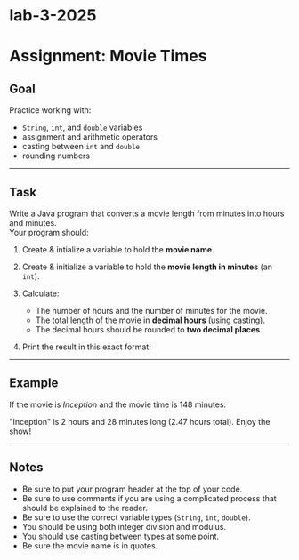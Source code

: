 # lab-3-2025

# Assignment: Movie Times

## Goal
Practice working with:
- `String`, `int`, and `double` variables
- assignment and arithmetic operators
- casting between `int` and `double`
- rounding numbers

---

## Task
Write a Java program that converts a movie length from minutes into hours and minutes.  
Your program should:

1. Create & intialize a variable to hold the **movie name**.
2. Create & initialize a variable to hold the **movie length in minutes** (an `int`).  
   
     
3. Calculate:
   - The number of hours and the number of minutes for the movie.
   - The total length of the movie in **decimal hours** (using casting).  
   - The decimal hours should be rounded to **two decimal places**.  
    
4. Print the result in this exact format:  


---

## Example
If the movie is *Inception* and the movie time is 148 minutes:

"Inception" is 2 hours and 28 minutes long (2.47 hours total). Enjoy the show!


---

## Notes
- Be sure to put your program header at the top of your code.
- Be sure to  use comments if you are using a complicated process that should be explained to the reader.
- Be sure to use the correct variable types (`String`, `int`, `double`).  
- You should be using both integer division and modulus.  
- You should use casting between types at some point.
- Be sure the movie name is in quotes.

